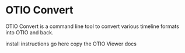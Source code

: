 # OTIO Convert 

OTIO Convert is a command line tool to convert various timeline formats into OTIO and back. 

install instructions go here copy the OTIO Viewer docs